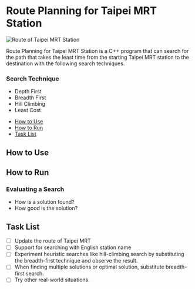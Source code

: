 Route Planning for Taipei MRT Station
============
![Route of Taipei MRT Station](https://raw.githubusercontent.com/ernie55ernie/Route-Planning-for-Taipei-MRT-Station/master/img/route_map.jpg)

Route Planning for Taipei MRT Station is a C++ program that can search for the path that takes the least time from the starting Taipei MRT station to the destination with the following search techniques.

### Search Technique
* Depth First
* Breadth First
* Hill Climbing
* Least Cost

- [How to Use](#how-to-use)
- [How to Run](#how-to-run)
- [Task List](#task-list)

## How to Use

## How to Run

### Evaluating a Search

* How is a solution found?
* How good is the solution?

## Task List
- [ ] Update the route of Taipei MRT
- [ ] Support for searching with English station name
- [ ] Experiment heuristic searches like hill-climbing search by substituting the breadth-first technique and observe the result.
- [ ] When finding multiple solutions or optimal solution, substitute breadth-first search.
- [ ] Try other real-world situations.